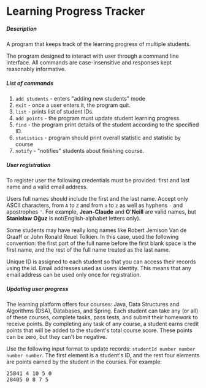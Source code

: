 # Learning Progress Tracker

<h5>Description</h5>

<p>A program that keeps track of the learning progress of multiple students.</p>

<p>The program designed to interact with user through a command line interface. All commands are case-insensitive and responses kept reasonably informative.</p>

<h5>List of commands</h5>

<ol>
	<li><code>add students</code> - enters "adding new students" mode</li>
	<li><code>exit</code> - once a user enters it, the program quit.</li>
    <li><code>list</code> - prints list of student IDs.</li>
	<li><code>add points</code> - the program must update student learning progress.</li>
	<li><code>find</code> - the program print details of the student according to the specified ID.</li>
	<li><code>statistics</code> - program should print overall statistic and statistic by course</li>
	<li><code>notify</code> - "notifies" students about finishing course.</li>
</ol>

<h5>User registration</h5>

<p>To register user the following credentials must be provided: first and last name and a valid email address.</p>
<p>Users full names should include the first and the last name. Accept only ASCII characters, from <code>A</code> to <code>Z</code> and from <code>a</code> to <code>z</code> as well as hyphens <code>-</code> and apostrophes <code>'</code>. For example, <strong>Jean-Claude</strong> and <strong>O'Neill</strong> are valid names, but <strong>Stanisław</strong> <strong>Oğuz</strong> is not(English-alphabet letters only).</p>
<p>Some students may have really long names like Robert Jemison Van de Graaff or John Ronald Reuel Tolkien. In this case, used the following convention: the first part of the full name before the first blank space is the first name, and the rest of the full name treated as the last name.</p>
<p>Unique ID is assigned to each student so that you can access their records using the id. Email addresses used as users identity. This means that any email address can be used only once for registration.</p>

<h5>Updating user progress</h5>

<p>The learning platform offers four courses: Java, Data Structures and Algorithms (DSA), Databases, and Spring. Each student can take any (or all) of these courses, complete tasks, pass tests, and submit their homework to receive points. By completing any task of any course, a student earns credit points that will be added to the student's total course score. These points can be zero, but they can't be negative.</p>

<p>Use the following input format to update records: <code>studentId number number number number</code>. The first element is a student's ID, and the rest four elements are points earned by the student in the courses. For example:</p>
<pre>25841 4 10 5 0
28405 0 8 7 5</pre>
